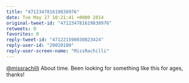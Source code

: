 ```yaml
---
title: "471234781619838976"
date: Tue May 27 10:21:41 +0000 2014
original-tweet-id: "471234781619838976"
retweets: 0
favorites: 0
reply-tweet-id: "471221590030823424"
reply-user-id: "20010180"
reply-user-screen-name: "MissRachilli"
---
```

<a href="https://twitter.com/missrachilli">@missrachilli</a> About time. Been looking for something like this for ages, thanks!
